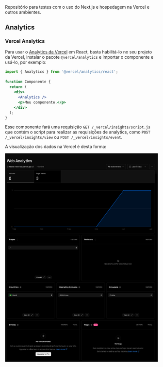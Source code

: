 Repositório para testes com o uso do Next.js e hospedagem na Vercel e outros ambientes.

## Analytics

### Vercel Analytics

Para usar o [Analytics da Vercel](https://vercel.com/docs/analytics) em React, basta habilitá-lo no seu projeto da Vercel, instalar o pacote `@vercel/analytics` e importar o componente e usá-lo, por exemplo:

```jsx
import { Analytics } from '@vercel/analytics/react';

function Componente {
  return (
    <div>
      <Analytics />
      <p>Meu componente.</p>
    </div>
  );
}
```

Esse componente fará uma requisição `GET /_vercel/insights/script.js` que contém o script para realizar as requisições de analytics, como `POST /_vercel/insights/view` ou `POST /_vercel/insights/event`.

A visualização dos dados na Vercel é desta forma:

![Gráfico para quantidade de visitantes únicos por dia e para visualizações de páginas por dia. Tabelas para as páginas visitadas, referrers, países, sistemas operacionais, navegadores, eventos e flags.](./public/vercel-analytics.png)
